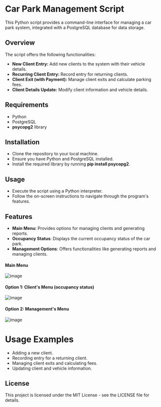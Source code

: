 # Car Park Management Script
This Python script provides a command-line interface for managing a car park system, integrated with a PostgreSQL database for data storage.

## Overview
The script offers the following functionalities:

- **New Client Entry:** Add new clients to the system with their vehicle details.
- **Recurring Client Entry:** Record entry for returning clients.
- **Client Exit (with Payment):** Manage client exits and calculate parking fees.
- **Client Details Update:** Modify client information and vehicle details.

## Requirements
- Python
- PostgreSQL
- **psycopg2** library

## Installation
- Clone the repository to your local machine.
- Ensure you have Python and PostgreSQL installed.
- Install the required library by running **pip install psycopg2**.

## Usage
- Execute the script using a Python interpreter.
- Follow the on-screen instructions to navigate through the program's features.

## Features
- **Main Menu**: Provides options for managing clients and generating reports.
- **Occupancy Status**: Displays the current occupancy status of the car park.
- **Management Options**: Offers functionalities like generating reports and managing clients.

#### Main Menu
![image](https://user-images.githubusercontent.com/99294383/183489630-2a3ce935-4a8e-4a1f-8bb8-7ea87c50a897.png) 

#### Option 1: Client's Menu (occupancy status)
![image](https://user-images.githubusercontent.com/99294383/183490593-c9972086-064f-41c3-a57f-583ad9c5996f.png)
#### Option 2: Management's Menu
![image](https://user-images.githubusercontent.com/99294383/183492987-cd6e758f-72b2-428b-bb79-23917bc877e2.png)

# Usage Examples
- Adding a new client.
- Recording entry for a returning client.
- Managing client exits and calculating fees.
- Updating client and vehicle information.

 ## License
This project is licensed under the MIT License - see the LICENSE file for details.




